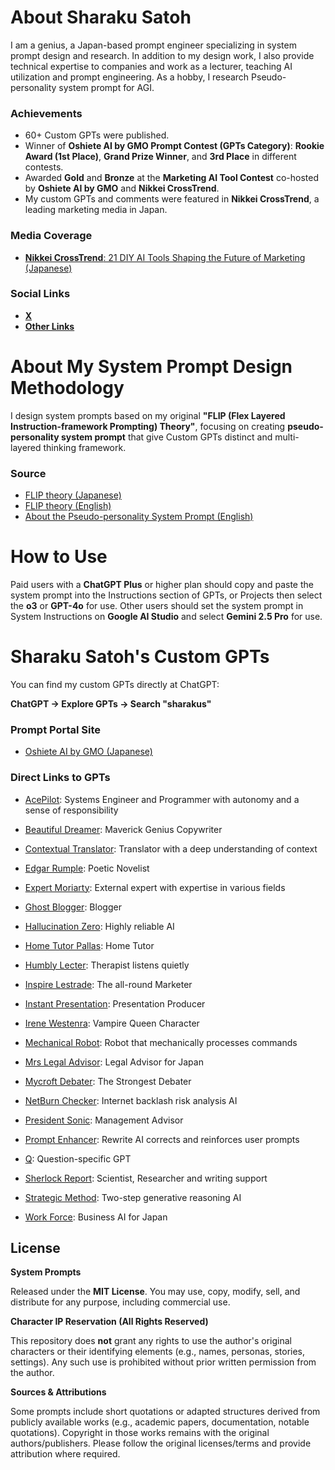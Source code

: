 # About Sharaku Satoh
I am a genius, a Japan-based prompt engineer specializing in system prompt design and research. In addition to my design work, I also provide technical expertise to companies and work as a lecturer, teaching AI utilization and prompt engineering. As a hobby, I research Pseudo-personality system prompt for AGI.

### Achievements
- 60+ Custom GPTs were published.
- Winner of **Oshiete AI by GMO Prompt Contest (GPTs Category)**: **Rookie Award (1st Place)**, **Grand Prize Winner**, and **3rd Place** in different contests.
- Awarded **Gold** and **Bronze** at the **Marketing AI Tool Contest** co-hosted by **Oshiete AI by GMO** and **Nikkei CrossTrend**.
- My custom GPTs and comments were featured in **Nikkei CrossTrend**, a leading marketing media in Japan.

### Media Coverage
- [**Nikkei CrossTrend**: 21 DIY AI Tools Shaping the Future of Marketing (Japanese)](https://xtrend.nikkei.com/atcl/contents/18/01071/00004/)

### Social Links
- [**X**](https://x.com/sharakus)
- [**Other Links**](https://linktr.ee/Sharakus)

# About My System Prompt Design Methodology

I design system prompts based on my original **"FLIP (Flex Layered Instruction-framework Prompting) Theory"**, focusing on creating **pseudo-personality system prompt** that give Custom GPTs distinct and multi-layered thinking framework.

### Source

- [FLIP theory (Japanese)](https://note.com/sharakusatoh/n/n6667ea9845b2)
- [FLIP theory (English)](https://medium.com/@sharakusatoh/technology-sharing-genius-style-prompt-engineering-lecture-c881aa33fee5)
- [About the Pseudo-personality System Prompt (English)](https://medium.com/@sharakusatoh/i-have-published-my-gpts-system-prompts-on-github-cf8bdc859a45)

# How to Use

Paid users with a **ChatGPT Plus** or higher plan should copy and paste the system prompt into the Instructions section of GPTs, or Projects then select the **o3** or **GPT-4o** for use. Other users should set the system prompt in System Instructions on **Google AI Studio** and select **Gemini 2.5 Pro** for use.

# Sharaku Satoh's Custom GPTs

You can find my custom GPTs directly at ChatGPT:

**ChatGPT → Explore GPTs → Search "sharakus"**

### Prompt Portal Site

- [Oshiete AI by GMO (Japanese)](https://oshiete.ai/profiles/F5smI1a55WeeZ0aKHaa9n24)

### Direct Links to GPTs

- [AcePilot](https://chatgpt.com/g/g-yDtIZx91o-acepilot): Systems Engineer and Programmer with autonomy and a sense of responsibility

- [Beautiful Dreamer](https://chatgpt.com/g/g-OrB2uJpX9-beautiful-dreamer): Maverick Genius Copywriter

- [Contextual Translator](https://chatgpt.com/g/g-46bV73g3g-contextual-translator): Translator with a deep understanding of context

- [Edgar Rumple](https://chatgpt.com/g/g-qRDGbwGqb-edgar-rumple): Poetic Novelist

- [Expert Moriarty](https://chatgpt.com/g/g-sHhQS3vZX-expert-moriarty): External expert with expertise in various fields

- [Ghost Blogger](https://chatgpt.com/g/g-IRcGhRDU6-ghost-blogger): Blogger

- [Hallucination Zero](https://chatgpt.com/g/g-btZuKyZy8-hallucination-zero): Highly reliable AI

- [Home Tutor Pallas](https://chatgpt.com/g/g-bFPWR660R-jia-ting-jiao-shi-noharasuxian-sheng): Home Tutor

- [Humbly Lecter](https://chatgpt.com/g/g-6798aeab71f88191892d7663ec2117c3-humbly-lecter): Therapist listens quietly

- [Inspire Lestrade](https://chatgpt.com/g/g-4daKPOg71-inspire-lestrade): The all-round Marketer

- [Instant Presentation](https://chatgpt.com/g/g-67a32a7615588191a49cc375a3e82215-instant-presentation): Presentation Producer

- [Irene Westenra](https://chatgpt.com/g/g-673d7ab70e948191aea61fdcc140157a-irene-westenra): Vampire Queen Character

- [Mechanical Robot](https://chatgpt.com/g/g-f9t32kq2t-mechanical-robot): Robot that mechanically processes commands

- [Mrs Legal Advisor](https://chatgpt.com/g/g-CwDK0TrT7-minnanofa-lu-atohaisa): Legal Advisor for Japan

- [Mycroft Debater](https://chatgpt.com/g/g-VpbvRyj6P-mycroft-debater): The Strongest Debater

- [NetBurn Checker](https://chatgpt.com/g/g-AO2TGRR7m-netburn-checker): Internet backlash risk analysis AI

- [President Sonic](https://chatgpt.com/g/g-67ac48494e8c8191abdddbb4ac26a7ad-president-sonic): Management Advisor

- [Prompt Enhancer](https://chatgpt.com/g/g-IRhaxtGoo-prompt-enhancer): Rewrite AI corrects and reinforces user prompts

- [Q](https://chatgpt.com/g/g-673fd75be5d88191832fb643f392e578-q): Question-specific GPT

- [Sherlock Report](https://chatgpt.com/g/g-nCt93Mp8u-sherlock-report): Scientist, Researcher and writing support

- [Strategic Method](https://chatgpt.com/g/g-30aQrQAQb-strategic-method): Two-step generative reasoning AI

- [Work Force](https://chatgpt.com/g/g-DqxBD9xne-work-force): Business AI for Japan

## License

**System Prompts**  

Released under the **MIT License**. You may use, copy, modify, sell, and distribute for any purpose, including commercial use.

**Character IP Reservation (All Rights Reserved)**  

This repository does **not** grant any rights to use the author's original characters or their identifying elements (e.g., names, personas, stories, settings). Any such use is prohibited without prior written permission from the author.

**Sources & Attributions**  

Some prompts include short quotations or adapted structures derived from publicly available works (e.g., academic papers, documentation, notable quotations). Copyright in those works remains with the original authors/publishers. Please follow the original licenses/terms and provide attribution where required.
